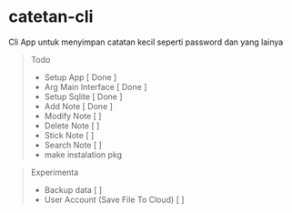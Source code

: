 # catetan-cli
Cli App untuk menyimpan catatan kecil seperti password dan yang lainya
 >Todo
> - Setup App [ Done ]
> - Arg Main Interface [ Done ]
> - Setup Sqlite [ Done ]
> - Add Note [ Done ]
> - Modify Note [ ]
> - Delete Note [ ]
> - Stick Note [ ]
> - Search Note [ ]
 > - make instalation pkg

>Experimenta
> - Backup data [ ]
> - User Account (Save File To Cloud) [ ]